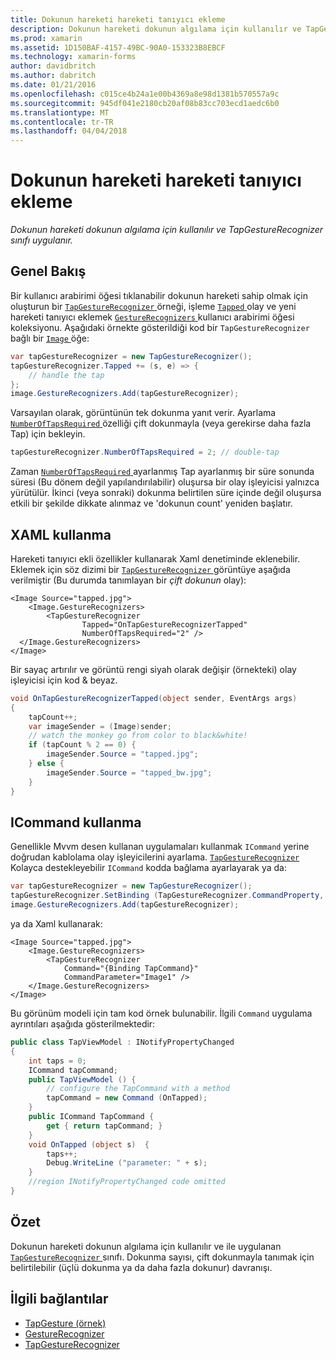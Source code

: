 ```yaml
---
title: Dokunun hareketi hareketi tanıyıcı ekleme
description: Dokunun hareketi dokunun algılama için kullanılır ve TapGestureRecognizer sınıfı uygulanır.
ms.prod: xamarin
ms.assetid: 1D150BAF-4157-49BC-90A0-153323B8EBCF
ms.technology: xamarin-forms
author: davidbritch
ms.author: dabritch
ms.date: 01/21/2016
ms.openlocfilehash: c015ce4b24a1e00b4369a8e98d1381b570557a9c
ms.sourcegitcommit: 945df041e2180cb20af08b83cc703ecd1aedc6b0
ms.translationtype: MT
ms.contentlocale: tr-TR
ms.lasthandoff: 04/04/2018
---
```

# <a name="adding-a-tap-gesture-gesture-recognizer"></a>Dokunun hareketi hareketi tanıyıcı ekleme

_Dokunun hareketi dokunun algılama için kullanılır ve TapGestureRecognizer sınıfı uygulanır._

## <a name="overview"></a>Genel Bakış

Bir kullanıcı arabirimi öğesi tıklanabilir dokunun hareketi sahip olmak için oluşturun bir [ `TapGestureRecognizer` ](https://developer.xamarin.com/api/type/Xamarin.Forms.TapGestureRecognizer/) örneği, işleme [ `Tapped` ](https://developer.xamarin.com/api/event/Xamarin.Forms.TapGestureRecognizer.Tapped/) olay ve yeni hareketi tanıyıcı eklemek [ `GestureRecognizers` ](https://developer.xamarin.com/api/property/Xamarin.Forms.View.GestureRecognizers/) kullanıcı arabirimi öğesi koleksiyonu. Aşağıdaki örnekte gösterildiği kod bir `TapGestureRecognizer` bağlı bir [ `Image` ](https://developer.xamarin.com/api/type/Xamarin.Forms.Image/) öğe:

```csharp
var tapGestureRecognizer = new TapGestureRecognizer();
tapGestureRecognizer.Tapped += (s, e) => {
    // handle the tap
};
image.GestureRecognizers.Add(tapGestureRecognizer);
```

Varsayılan olarak, görüntünün tek dokunma yanıt verir. Ayarlama [ `NumberOfTapsRequired` ](https://developer.xamarin.com/api/property/Xamarin.Forms.TapGestureRecognizer.NumberOfTapsRequired/) özelliği çift dokunmayla (veya gerekirse daha fazla Tap) için bekleyin.

```csharp
tapGestureRecognizer.NumberOfTapsRequired = 2; // double-tap
```

Zaman [ `NumberOfTapsRequired` ](https://developer.xamarin.com/api/property/Xamarin.Forms.TapGestureRecognizer.NumberOfTapsRequired/) ayarlanmış Tap ayarlanmış bir süre sonunda süresi (Bu dönem değil yapılandırılabilir) oluşursa bir olay işleyicisi yalnızca yürütülür. İkinci (veya sonraki) dokunma belirtilen süre içinde değil oluşursa etkili bir şekilde dikkate alınmaz ve 'dokunun count' yeniden başlatır.

<a name="Using_Xaml" />

## <a name="using-xaml"></a>XAML kullanma

Hareketi tanıyıcı ekli özellikler kullanarak Xaml denetiminde eklenebilir. Eklemek için söz dizimi bir [ `TapGestureRecognizer` ](https://developer.xamarin.com/api/type/Xamarin.Forms.TapGestureRecognizer/) görüntüye aşağıda verilmiştir (Bu durumda tanımlayan bir *çift dokunun* olay):

```xaml
<Image Source="tapped.jpg">
    <Image.GestureRecognizers>
        <TapGestureRecognizer
                Tapped="OnTapGestureRecognizerTapped"
                NumberOfTapsRequired="2" />
  </Image.GestureRecognizers>
</Image>
```

Bir sayaç artırılır ve görüntü rengi siyah olarak değişir (örnekteki) olay işleyicisi için kod &amp; beyaz.

```csharp
void OnTapGestureRecognizerTapped(object sender, EventArgs args)
{
    tapCount++;
    var imageSender = (Image)sender;
    // watch the monkey go from color to black&white!
    if (tapCount % 2 == 0) {
        imageSender.Source = "tapped.jpg";
    } else {
        imageSender.Source = "tapped_bw.jpg";
    }
}
```

## <a name="using-icommand"></a>ICommand kullanma

Genellikle Mvvm desen kullanan uygulamaları kullanmak `ICommand` yerine doğrudan kablolama olay işleyicilerini ayarlama. [ `TapGestureRecognizer` ](https://developer.xamarin.com/api/type/Xamarin.Forms.TapGestureRecognizer/) Kolayca destekleyebilir `ICommand` kodda bağlama ayarlayarak ya da:

```csharp
var tapGestureRecognizer = new TapGestureRecognizer();
tapGestureRecognizer.SetBinding (TapGestureRecognizer.CommandProperty, "TapCommand");
image.GestureRecognizers.Add(tapGestureRecognizer);
```

ya da Xaml kullanarak:

```xaml
<Image Source="tapped.jpg">
    <Image.GestureRecognizers>
        <TapGestureRecognizer
            Command="{Binding TapCommand}"
            CommandParameter="Image1" />
    </Image.GestureRecognizers>
</Image>
```

Bu görünüm modeli için tam kod örnek bulunabilir. İlgili `Command` uygulama ayrıntıları aşağıda gösterilmektedir:

```csharp
public class TapViewModel : INotifyPropertyChanged
{
    int taps = 0;
    ICommand tapCommand;
    public TapViewModel () {
        // configure the TapCommand with a method
        tapCommand = new Command (OnTapped);
    }
    public ICommand TapCommand {
        get { return tapCommand; }
    }
    void OnTapped (object s)  {
        taps++;
        Debug.WriteLine ("parameter: " + s);
    }
    //region INotifyPropertyChanged code omitted
}
```

## <a name="summary"></a>Özet

Dokunun hareketi dokunun algılama için kullanılır ve ile uygulanan [ `TapGestureRecognizer` ](https://developer.xamarin.com/api/type/Xamarin.Forms.TapGestureRecognizer/) sınıfı. Dokunma sayısı, çift dokunmayla tanımak için belirtilebilir (üçlü dokunma ya da daha fazla dokunur) davranışı.


## <a name="related-links"></a>İlgili bağlantılar

- [TapGesture (örnek)](https://developer.xamarin.com/samples/xamarin-forms/WorkingWithGestures/TapGesture/)
- [GestureRecognizer](https://developer.xamarin.com/api/type/Xamarin.Forms.GestureRecognizer/)
- [TapGestureRecognizer](https://developer.xamarin.com/api/type/Xamarin.Forms.TapGestureRecognizer/)
